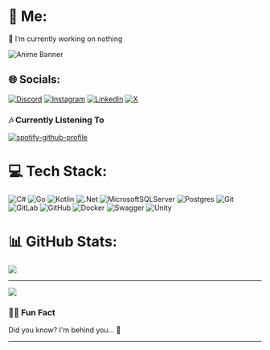 # 🐍 Me:
🔧 I’m currently working on nothing<br>

![Anime Banner](https://i.pinimg.com/736x/08/d6/78/08d67875272ab02254c9930e04d51888.jpg)

## 🌐 Socials:
[![Discord](https://img.shields.io/badge/Discord-%237289DA.svg?logo=discord&logoColor=white)](https://discord.gg/gor.05) [![Instagram](https://img.shields.io/badge/Instagram-%23E4405F.svg?logo=Instagram&logoColor=white)](https://instagram.com/gor.zerofive) [![LinkedIn](https://img.shields.io/badge/LinkedIn-%230077B5.svg?logo=linkedin&logoColor=white)](https://linkedin.com/in/demi-revolution) [![X](https://img.shields.io/badge/X-black.svg?logo=X&logoColor=white)](https://x.com/EvaLumine) 

### 🎶 **Currently Listening To**

[![spotify-github-profile](https://spotify-github-profile.kittinanx.com/api/view?uid=t80vzc83lm8tvkn56npzkc8tj&cover_image=true&theme=novatorem&show_offline=false&background_color=121212&interchange=false&bar_color=53b14f&bar_color_cover=true)](https://spotify-github-profile.kittinanx.com/api/view?uid=t80vzc83lm8tvkn56npzkc8tj&redirect=true)

# 💻 Tech Stack:
![C#](https://img.shields.io/badge/c%23-%23239120.svg?style=plastic&logo=csharp&logoColor=white) ![Go](https://img.shields.io/badge/go-%2300ADD8.svg?style=plastic&logo=go&logoColor=white) ![Kotlin](https://img.shields.io/badge/kotlin-%237F52FF.svg?style=plastic&logo=kotlin&logoColor=white) ![.Net](https://img.shields.io/badge/.NET-5C2D91?style=plastic&logo=.net&logoColor=white) ![MicrosoftSQLServer](https://img.shields.io/badge/Microsoft%20SQL%20Server-CC2927?style=plastic&logo=microsoft%20sql%20server&logoColor=white) ![Postgres](https://img.shields.io/badge/postgres-%23316192.svg?style=plastic&logo=postgresql&logoColor=white) ![Git](https://img.shields.io/badge/git-%23F05033.svg?style=plastic&logo=git&logoColor=white) ![GitLab](https://img.shields.io/badge/gitlab-%23181717.svg?style=plastic&logo=gitlab&logoColor=white) ![GitHub](https://img.shields.io/badge/github-%23121011.svg?style=plastic&logo=github&logoColor=white) ![Docker](https://img.shields.io/badge/docker-%230db7ed.svg?style=plastic&logo=docker&logoColor=white) ![Swagger](https://img.shields.io/badge/-Swagger-%23Clojure?style=plastic&logo=swagger&logoColor=white) ![Unity](https://img.shields.io/badge/unity-%23000000.svg?style=plastic&logo=unity&logoColor=white)
# 📊 GitHub Stats:
![](https://github-readme-stats.vercel.app/api/top-langs/?username=Revolyshn&theme=tokyonight&hide_border=false&include_all_commits=false&count_private=false&layout=compact)

---
<img src="https://count.getloli.com/get/@Revolyshn?theme=rule34"/>


### 🐱‍💻 **Fun Fact**

Did you know? I'm behind you... 👀

---



